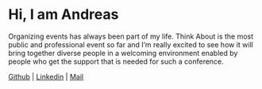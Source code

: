 # Hi, I am Andreas

Organizing events has always been part of my life. Think About is the most
public and professional event so far and I’m really excited to see how it will
bring together diverse people in a welcoming environment enabled by people who
get the support that is needed for such a conference.

[Github](https://github.com/FundreasFrohsinn) |
[Linkedin](https://www.linkedin.com/in/andreas-rosing-41b194138/) |
[Mail](mailto:andreas@think-about.io)
